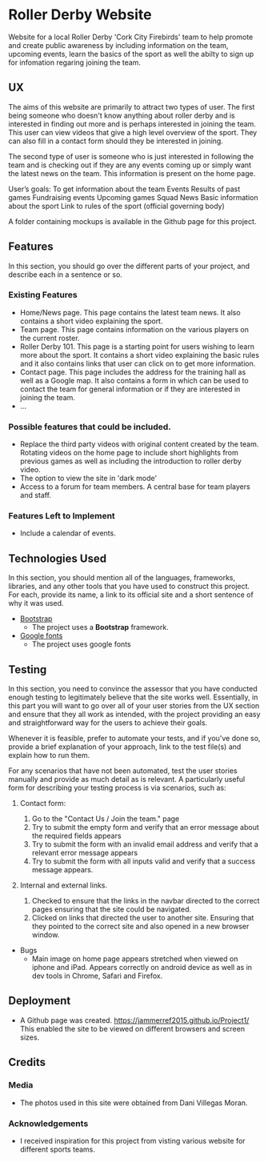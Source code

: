 # Roller Derby Website

Website for a local Roller Derby 'Cork City Firebirds' team to help promote and create public awareness by including information on the team, upcoming events, learn the basics of the sport
as well the abilty to sign up for infomation regaring joining the team.
 
## UX
 

The aims of this website are primarily to attract two types of user. The first being someone who doesn't know anything about roller derby and is interested in finding out more and is perhaps interested in joining the team. This user can view videos that give a high level overview of the sport. They can also fill in a contact form should they 
be interested in joining. 

The second type of user is someone who is just interested in following the team and is checking out if they are any events coming up or simply want the latest news on the team. This information is present on the home page.  

User’s goals:
To get information about the team
Events
Results of past games
Fundraising events
Upcoming games
Squad
News
Basic information about the sport
Link to rules of the sport (official governing body)


A folder containing mockups is available in the Github page for this project. 

## Features

In this section, you should go over the different parts of your project, and describe each in a sentence or so.
 
### Existing Features

- Home/News page. This page contains the latest team news. It also contains a short video explaining the sport. 
- Team page. This page contains information on the various players on the current roster. 
- Roller Derby 101. This page is a starting point for users wishing to learn more about the sport. It contains a short video explaining the basic rules and it also contains links that user can click on to get more information. 
- Contact page. This page includes the address for the training hall as well as a Google map. It also contains a form in which can be used to contact the team for general information or if they are interested in joining the team. 
- ...

### Possible features that could be included. 
- Replace the third party videos with original content created by the team. Rotating videos on the home page to include short highlights from previous games as well as including the introduction to roller derby video. 
- The option to view the site in 'dark mode'
- Access to a forum for team members. A central base for team players and staff. 


### Features Left to Implement
- Include a calendar of events. 

## Technologies Used

In this section, you should mention all of the languages, frameworks, libraries, and any other tools that you have used to construct this project. For each, provide its name, a link to its official site and a short sentence of why it was used.

- [Bootstrap](https://getbootstrap.com/)
    - The project uses a **Bootstrap** framework. 
- [Google fonts](fonts.google.com)
	- The project uses google fonts

## Testing

In this section, you need to convince the assessor that you have conducted enough testing to legitimately believe that the site works well. Essentially, in this part you will want to go over all of your user stories from the UX section and ensure that they all work as intended, with the project providing an easy and straightforward way for the users to achieve their goals.

Whenever it is feasible, prefer to automate your tests, and if you've done so, provide a brief explanation of your approach, link to the test file(s) and explain how to run them.

For any scenarios that have not been automated, test the user stories manually and provide as much detail as is relevant. A particularly useful form for describing your testing process is via scenarios, such as:

1. Contact form:
    1. Go to the "Contact Us / Join the team." page
    2. Try to submit the empty form and verify that an error message about the required fields appears
    3. Try to submit the form with an invalid email address and verify that a relevant error message appears
    4. Try to submit the form with all inputs valid and verify that a success message appears.
    
2. Internal and external links. 
	1. Checked to ensure that the links in the navbar directed to the correct pages ensuring that the site could be navigated. 
	2. Clicked on links that directed the user to another site. Ensuring that they pointed to the correct site and also opened in a new browser window. 
    

- Bugs 
	- Main image on home page appears stretched when viewed on iphone and iPad. Appears correctly on android device as well as in dev tools in Chrome, Safari and Firefox. 


## Deployment

- A Github page was created. https://jammerref2015.github.io/Project1/ This enabled the site to be viewed on different browsers and screen sizes. 



## Credits

### Media
- The photos used in this site were obtained from Dani Villegas Moran.

### Acknowledgements

- I received inspiration for this project from visting various website for different sports teams. 
